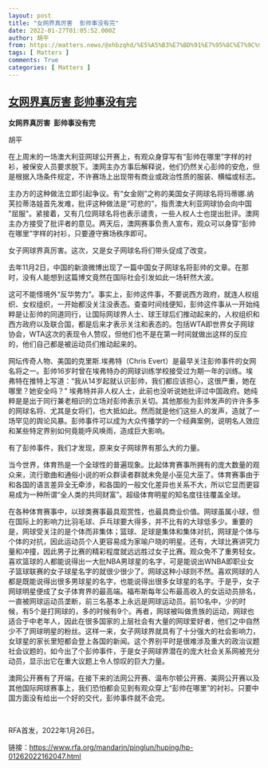 ```yaml
---
layout: post
title: "女网界真厉害  彭帅事没有完"
date: 2022-01-27T01:05:52.000Z
author: 胡平
from: https://matters.news/@xhbzqhd/%E5%A5%B3%E7%BD%91%E7%95%8C%E7%9C%9F%E5%8E%89%E5%AE%B3-%E5%BD%AD%E5%B8%85%E4%BA%8B%E6%B2%A1%E6%9C%89%E5%AE%8C-bafyreifv6ptdj5gcbw3dykl2xchinwxbjgxmb4qbhl37jbodu4hnrd46pe
tags: [ Matters ]
comments: True
categories: [ Matters ]
---
```

<!--1643245552000-->
[女网界真厉害  彭帅事没有完](https://matters.news/@xhbzqhd/%E5%A5%B3%E7%BD%91%E7%95%8C%E7%9C%9F%E5%8E%89%E5%AE%B3-%E5%BD%AD%E5%B8%85%E4%BA%8B%E6%B2%A1%E6%9C%89%E5%AE%8C-bafyreifv6ptdj5gcbw3dykl2xchinwxbjgxmb4qbhl37jbodu4hnrd46pe)
------

<div>
<p><strong>女网界真厉害  彭帅事没有完</strong></p><p>胡平</p><p>在上周末的一场澳大利亚网球公开赛上，有观众身穿写有“彭帅在哪里”字样的衬衫，被保安人员要求脱下。澳网主办方事后解释说，他们仍然关心彭帅的安危，但是根据入场条件规定，不许赛场上出现带有商业或政治性质的服装、横幅或标志。</p><p>主办方的这种做法立即引起争议。有“女金刚”之称的美国女子网球名将玛蒂娜.纳芙拉蒂洛娃首先发难，批评这种做法是“可悲的”，指责澳大利亚网球协会向中国 "屈服"。紧接着，又有几位网球名将也表示谴责，一些人权人士也提出批评。澳网主办方接受了批评者的意见。两天后，澳网赛事负责人宣布，观众可以身穿“彭帅在哪里”字样的衬衫，只要遵守赛场秩序即可。</p><p>女子网球界真厉害。这次，又是女子网球名将们带头促成了改变。</p><p>去年11月2日，中国的新浪微博出现了一篇中国女子网球名将彭帅的文章。在那时，没有人能想到这篇博文竟然在国际社会引发如此一场轩然大波。</p><p>这可不能怪境外“反华势力”。事实上，彭帅这件事，不要说西方政府，就连人权组织、女权组织，一开始都没关注没表态。查查时间线便知，彭帅这件事从一开始纯粹是让彭帅的同道同行，让国际网球界人士、球王球后们推动起来的，人权组织和西方政府以及联合国，都是后来才表示关注和表态的。包括WTA即世界女子网球协会，WTA这次的表现令人赞叹，但他们也不是在第一时间就做出这样的反应的，他们自己都是被运动员们推动起来的。</p><p>网坛传奇人物、美国的克里斯.埃弗特（Chris Evert）是最早关注彭帅事件的女网名将之一。彭帅16岁时曾在埃弗特办的网球训练学校接受过为期一年的训练。埃弗特在推特上写道：“我从14岁起就认识彭帅，我们都应该担心，这很严重，她在哪里？她安全吗？” 埃弗特并非人权人士，此前也没听说她批评过中国政府。她纯粹是是出于同行兼老相识的立场对彭帅表示关切。其他那些为彭帅发声的许许多多的网球名将、尤其是女将们，也大抵如此。然而就是他们这些人的发声，造就了一场罕见的舆论风暴。彭帅事件可以成为大众传播学的一个经典案例，说明名人效应和某些特定界别如何竟能呼风唤雨，造成巨大影响。</p><p>有了彭帅事件，我们才发现，原来女子网球界有那么大的力量。</p><p>当今世界，体育热是一个全球性的普遍现象。比起体育赛事所拥有的庞大数量的观众来，流行歌曲和通俗小说的听众群读者群就未免是小巫见大巫了。体育赛事由于和各国的语言差异全无牵涉，和各国的一般文化差异也关系不大，所以它显而更容易成为一种所谓“全人类的共同财富”。超级体育明星的知名度往往覆盖全球。</p><p>在各种体育赛事中，以球类赛事最具观赏性，也最具商业价值。网球虽属小球，但在国际上的影响力比羽毛球、乒乓球要大得多，并不比有的大球低多少。重要的是，网球受关注的是个体而非集体；篮球、足球是集体和集体对抗，网球是个体与个体的对抗，因此运动员个人更容易成为家喻户晓的明星。还有，大球比赛讲究力量和冲撞，因此男子比赛的精彩程度就远远胜过女子比赛。观众免不了重男轻女。喜欢篮球的人都能说得出一大批NBA男球星的名字，可是能说出WNBA即职业女子篮球联赛的女子球星名字的就很少很少了。网球这种小球则不然。喜欢网球的人都是既能说得出很多男球星的名字，也能说得出很多女球星的名字。于是乎，女子网球明星便成了女子体育界的最高端。福布斯每年公布最高收入的女运动员排名，一直被网球运动员垄断，前三名基本上永远是网球运动员。前10名中，少的时候，有5个是打网球的，多的时候有9个。再者，网球被叫做贵族的运动，网球也适合于中老年人，因此在很多国家的上层社会有大量的网球爱好者，他们之中自然少不了网球明星的粉丝。这样一来，女子网球界就具有了十分强大的社会影响力，女球星的家长里短都会登上各国的新闻。这个界别平时是很难涉及重大的政治议题社会议题的，如今出了个彭帅事件，于是女子网球界潜在的庞大社会关系网被充分动员，显示出它在重大议题上令人惊叹的巨大力量。</p><p>澳网公开赛有了开端，在接下来的法网公开赛、温布尔顿公开赛、美网公开赛以及其他国际网球赛事上，我们恐怕都会见到有观众穿上“彭帅在哪里”的衬衫。只要中国方面没有给出一个好的交代，彭帅事件就不会完。</p><p><br></p><p>RFA首发，2022年1月26日。</p><p>链接：<a href="https://www.rfa.org/" rel="noopener noreferrer" target="_blank">https://www.rfa.org/</a><a href="https://www.rfa.org/mandarin/pinglun/huping/hp-01262022162047.html" rel="noopener noreferrer" target="_blank">mandarin/pinglun/huping/hp-01262022162047.html</a></p><p><br></p><p><br></p><p><br></p><p><br></p>
</div>
